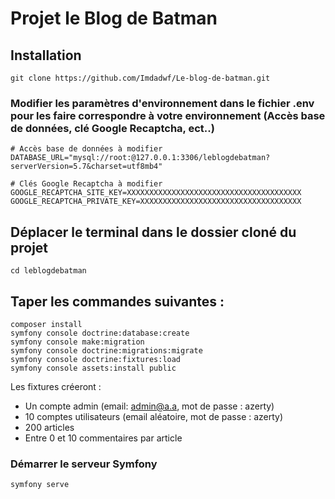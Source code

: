 # Projet le Blog de Batman

## Installation

```
git clone https://github.com/Imdadwf/Le-blog-de-batman.git
```

### Modifier les paramètres d'environnement dans le fichier .env pour les faire correspondre à votre environnement (Accès base de données, clé Google Recaptcha, ect..)

```
# Accès base de données à modifier
DATABASE_URL="mysql://root:@127.0.0.1:3306/leblogdebatman?serverVersion=5.7&charset=utf8mb4"

# Clés Google Recaptcha à modifier
GOOGLE_RECAPTCHA_SITE_KEY=XXXXXXXXXXXXXXXXXXXXXXXXXXXXXXXXXXXXXXX
GOOGLE_RECAPTCHA_PRIVATE_KEY=XXXXXXXXXXXXXXXXXXXXXXXXXXXXXXXXXXXX
```

## Déplacer le terminal dans le dossier cloné du projet 

```
cd leblogdebatman
```

## Taper les commandes suivantes :
```
composer install
symfony console doctrine:database:create
symfony console make:migration
symfony console doctrine:migrations:migrate
symfony console doctrine:fixtures:load
symfony console assets:install public
```

Les fixtures créeront :
* Un compte admin (email: admin@a.a, mot de passe : azerty)
* 10 comptes utilisateurs (email aléatoire, mot de passe : azerty)
* 200 articles
* Entre 0 et 10 commentaires par article

### Démarrer le serveur Symfony
```
symfony serve
```
